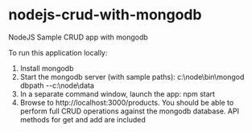 # nodejs-crud-with-mongodb
NodeJS Sample CRUD app with mongodb

To run this application locally:

1. Install mongodb
2. Start the mongodb server (with sample paths): c:\node\bin\mongod dbpath --c:\node\data
3. In a separate command window, launch the app: npm start
4. Browse to http://localhost:3000/products.  You should be able to perform full CRUD operations against the mongodb database.  API methods for get and add are included
